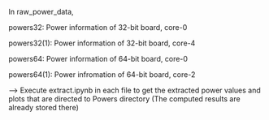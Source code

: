 In raw_power_data,


powers32:
	Power information of 32-bit board, core-0


powers32(1):
	Power information of 32-bit board, core-4


powers64:
	Power information of 64-bit board, core-0


powers64(1):
	Power infromation of 64-bit board, core-2
	
	
	
--> Execute extract.ipynb in each file to get the extracted power values and plots that are directed to Powers directory (The computed results are already stored there)
